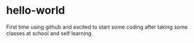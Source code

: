 # hello-world

First time using github and excited to start some coding after taking some classes at school and self learning.
